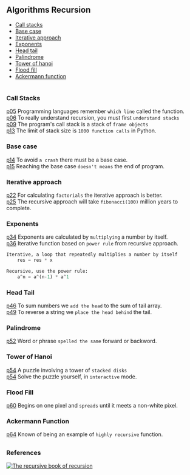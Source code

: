 ## Algorithms Recursion

- [Call stacks](#call-stacks) 
- [Base case](#base-case) 
- [Iterative approach](#iterative-approach) 
- [Exponents](#exponents)
- [Head tail](#head-tail) 
- [Palindrome](#palindrome)
- [Tower of hanoi](#tower-of-hanoi)  
- [Flood fill](#flood-fill)  
- [Ackermann function](#ackermann-function)  

#

### Call Stacks
  [p05](./call_stacks/line_remembering.py) 
Programming languages remember `which line` called the function.  
  [p06](./call_stacks/lifo_lists.py) 
To really understand recursion, you must first `understand stacks`  
  [p09](./call_stacks/frame_objects.py) 
The program's call stack is a stack of `frame objects`  
  [p13](./call_stacks/stack_overflow.py) 
The limit of stack size is `1000 function calls` in Python.  


### Base case 
  [p14](./base_case/base_case.py) 
To avoid `a crash` there must be a base case.  
  [p15](./base_case/before_after.py) 
Reaching the base case `doesn't means` the end of program.   


### Iterative approach
  [p22](./iterative_approach/factorial_number.py) 
For calculating `factorials` the iterative approach is better.  
  [p25](./iterative_approach/fibonacci_sequence.py) 
The recursive approach will take `fibonacci(100)` million years to complete.  


### Exponents
  [p34](./exponents/calculating_exponents.py) 
Exponents are calculated by `multiplying` a number by itself.  
  [p36](./exponents/recursive_insights.py) 
Iterative function based on `power rule` from recursive approach.  


~~~python
Iterative, a loop that repeatedly multiplies a number by itself
    res = res * x

Recursive, use the power rule: 
    a^n = a^(n-1) * a^1 
~~~

### Head Tail
  [p46](./head_tail/sum_numbers.py) 
To sum numbers we `add the head` to the sum of tail array.  
  [p49](./head_tail/reverse_strings.py) 
To reverse a string we `place the head behind` the tail.  


### Palindrome
  [p52](./palindrome/palindrome.py) 
Word or phrase `spelled the same` forward or backword.


### Tower of Hanoi
  [p54](./tower_of_hanoi/tower_of_hanoi.py) 
A puzzle involving a tower of `stacked disks`  
  [p54](./tower_of_hanoi/tower_of_hanoi2_play.py) 
Solve the puzzle yourself, in `interactive` mode.


### Flood Fill
  [p60](./flood_fill/flood_fill.py) 
Begins on one pixel and `spreads` until it meets a non-white pixel.  


### Ackermann Function
  [p64](./ackermann_function/ackermann_function.py) 
Known of being an example of `highly recursive` function.  


##

### References

[![The recursive book of recursion](https://www.minte9.com/lib/images/references/book_recursion.png)](https://www.amazon.com/gp/product/B09BKL34VL)
